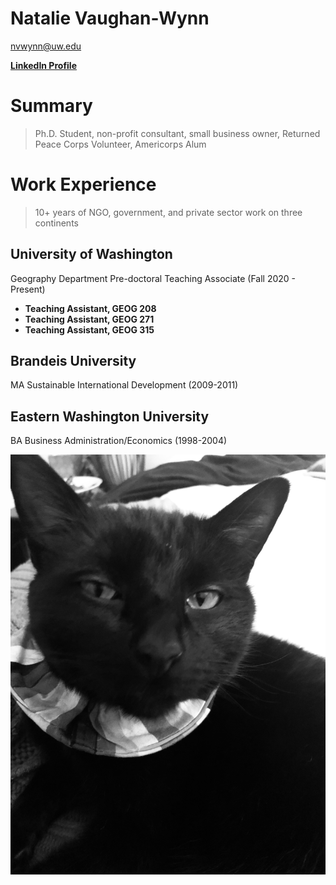 # Natalie Vaughan-Wynn

<nvwynn@uw.edu>

**[LinkedIn Profile](https://www.linkedin.com/in/natalie-v-86ba2320/)**

# Summary
>Ph.D. Student, non-profit consultant, small business owner, Returned Peace Corps Volunteer, Americorps Alum

# Work Experience

>10+ years of NGO, government, and private sector work on three continents

## University of Washington

Geography Department Pre-doctoral Teaching Associate (Fall 2020 - Present)


- **Teaching Assistant, GEOG 208**
- **Teaching Assistant, GEOG 271**
- **Teaching Assistant, GEOG 315**

## Brandeis University

MA Sustainable International Development (2009-2011)


## Eastern Washington University

BA Business Administration/Economics (1998-2004)

![My cat, Rick](Images/RickValentinesday.jpg)
